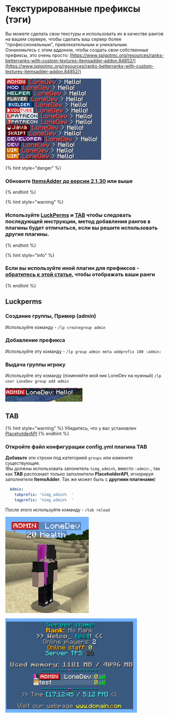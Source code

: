 # Текстурированные префиксы \(тэги\)

Вы можете сделать свои текстуры и использовать их в качестве рангов на вашем сервере, чтобы сделать ваш сервер более "профессиональным", привлекательным и уникальным.  
Ознакомьтесь с этим аддоном, чтобы создать свои собственные префиксы, это очень просто: [https://www.spigotmc.org/resources/ranks-betterranks-with-custom-textures-itemsadder-addon.84852/](https://www.spigotmc.org/resources/ranks-betterranks-with-custom-textures-itemsadder-addon.84852/)

![](../../../.gitbook/assets/image%20%2827%29.png)

{% hint style="danger" %}
### Обновите [ItemsAdder до версии 2.1.30](https://www.spigotmc.org/resources/%E2%9C%85must-have%E2%9C%85-itemsadder%E2%9C%A8textures-3d-models-huds-gui-emojis-ores-blocks-wings-tails-hats.73355/) или выше
{% endhint %}

{% hint style="warning" %}
### Используйте [LuckPerms](https://www.spigotmc.org/resources/luckperms.28140/) и [TAB](https://www.spigotmc.org/resources/tab-1-7-x-1-16-5.57806/) чтобы следовать последующей инструкции, метод добавления рангов в плагины будет отличаться, если вы решите использовать другие плагины.
{% endhint %}

{% hint style="info" %}
### Если вы используйте иной плагин для префиксов - [обратитесь к этой статье](../../using-font_images-emojis-everywhere.md), чтобы отображать ваши ранги
{% endhint %}

## Luckperms

### Создание группы, Пример \(admin\)

Используйте команду - `/lp creategroup admin`

### Добавление префикса

Используйте эту команду - `/lp group admin meta addprefix 100 :admin:`

### Выдача группы игроку

Используйте эту команду \(поменяйте мой ник LoneDev на нужный\) `/lp user LoneDev group add admin`

![](../../../.gitbook/assets/immagine%20%2843%29.png)

## TAB

{% hint style="warning" %}
Убедитесь, что у вас установлен [PlaceholderAPI](../../using-font_images-emojis-everywhere.md)
{% endhint %}

### Откройте файл конфигурации config.yml плагина TAB

**Добавьте** эти строки под категорией `groups` или измените существующие.  
\(Вы должны использовать запонитель `%img_admin%`, вместо `:admin:`, так как **TAB** распознает только заполнители **PlaceholderAPI**, игнорируя заполнители **ItemsAdder**. Так же может быть с **другими плагинами**\)

```yaml
  Admin:
    tabprefix: '%img_admin%  '
    tagprefix: '%img_admin%  '
```

После этого используйте команду - `/tab reload`

![](../../../.gitbook/assets/immagine%20%2841%29.png)

![](../../../.gitbook/assets/immagine%20%2842%29.png)

